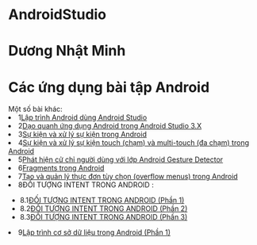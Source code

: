 # AndroidStudio
# Dương Nhật Minh

<h1>Các ứng dụng bài tập Android</h1>
<a>Một số bài khác:</a>

<li>1<a href="https://github.com/DuongNhatMinh/LamQuenAndroid">Lập trình Android dùng Android Studio</a></li>
<li>2<a href="https://github.com/DuongNhatMinh/AndroidStudio3.X">Dạo quanh ứng dụng Android trong Android Studio 3.X</a></li>
<li>3<a href="https://github.com/DuongNhatMinh/BasicView">Sự kiện và xử lý sự kiện trong Android</a></li>
<li>4<a href="https://github.com/DuongNhatMinh/MotionEvent">Sự kiện và xử lý sự kiện touch (chạm) và multi-touch (đa chạm) trong Android</a></li>
<li>5<a href="https://github.com/DuongNhatMinh/CommonGestures">Phát hiện cử chỉ người dùng với lớp Android Gesture Detector</a></li>
<li>6<a href="https://github.com/DuongNhatMinh/Fragments">Fragments trong Android</a></li>
<li>7<a href="https://github.com/DuongNhatMinh/MenuExample">Tạo và quản lý thực đơn tùy chọn (overflow menus) trong Android</a></li>
<li>8<a>ĐỐI TƯỢNG INTENT TRONG ANDROID :</a></li>
<ul>
  <li>8.1<a href="https://github.com/DuongNhatMinh/ExplicitIntent">ĐỐI TƯỢNG INTENT TRONG ANDROID (Phần 1)</a></li>
  <li>8.2<a href="https://github.com/DuongNhatMinh/ImplicitIntent">ĐỐI TƯỢNG INTENT TRONG ANDROID (Phần 2)</a></li>
  <li>8.3<a href="https://github.com/DuongNhatMinh/SendBroadcast">ĐỐI TƯỢNG INTENT TRONG ANDROID (Phần 3)</a></li>
</ul>
<li>9<a href="https://github.com/DuongNhatMinh/SQLiteDemoApplication">Lập trình cơ sở dữ liệu trong Android (Phần 1)</a></li>
